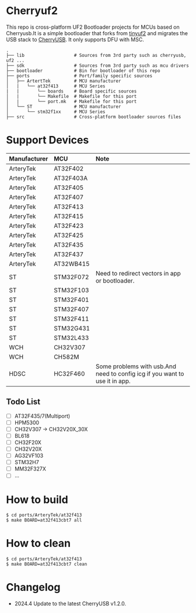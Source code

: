 # Cherryuf2
This repo is cross-platform UF2 Bootloader projects for MCUs based on Cherryusb.It is a simple bootloader that forks from [tinyuf2](https://github.com/adafruit/tinyuf2) and migrates the USB stack to [CherryUSB](https://github.com/sakumisu/CherryUSB).
It only supports DFU with MSC.
```
.
├── lib                   # Sources from 3rd party such as cherryusb, uf2 ...
├── sdk                   # Sources from 3rd party such as mcu drivers
├── bootloader            # Bin for bootloader of this repo
├── ports                 # Port/family specific sources
│   ├── ArtertTek         # MCU manufacturer
│   |   └── at32f413      # MCU Series
|   |       └── boards    # Board specific sources
│   |       └── Makefile  # Makefile for this port  
│   |       └── port.mk   # Makefile for this port         
│   └── ST                # MCU manufacturer
│       └── stm32f1xx     # MCU Series
├── src                   # Cross-platform bootloader sources files
```

# Support Devices
| Manufacturer | MCU       | Note                                                                        |
| :----------- | :-------- | :-------------------------------------------------------------------------- |
| ArteryTek    | AT32F402  |                                                                             |
| ArteryTek    | AT32F403A |                                                                             |
| ArteryTek    | AT32F405  |                                                                             |
| ArteryTek    | AT32F407  |                                                                             |
| ArteryTek    | AT32F413  |                                                                             |
| ArteryTek    | AT32F415  |                                                                             |
| ArteryTek    | AT32F423  |                                                                             |
| ArteryTek    | AT32F425  |                                                                             |
| ArteryTek    | AT32F435  |                                                                             |
| ArteryTek    | AT32F437  |                                                                             |
| ArteryTek    | AT32WB415 |                                                                             |
| ST           | STM32F072 | Need to redirect vectors in app or bootloader.                              |
| ST           | STM32F103 |                                                                             |
| ST           | STM32F401 |                                                                             |
| ST           | STM32F407 |                                                                             |
| ST           | STM32F411 |                                                                             |
| ST           | STM32G431 |                                                                             |
| ST           | STM32L433 |                                                                             |
| WCH          | CH32V307  |                                                                             |
| WCH          | CH582M    |                                                                             |
| HDSC         | HC32F460  | Some problems with usb.And need to config icg if you want to use it in app. |

## Todo List
- [ ] AT32F435/7(Multiport)
- [ ] HPM5300
- [ ] CH32V307 -> CH32V20X_30X
- [ ] BL618
- [ ] CH32F20X
- [ ] CH32V20X
- [ ] AG32VF103
- [ ] STM32H7
- [ ] MM32F327X
- [ ] ...

# How to build
```
$ cd ports/ArteryTek/at32f413
$ make BOARD=at32f413cbt7 all
```

# How to clean
```
$ cd ports/ArteryTek/at32f413
$ make BOARD=at32f413cbt7 clean
```

# Changelog
- 2024.4 Update to the latest CherryUSB v1.2.0.